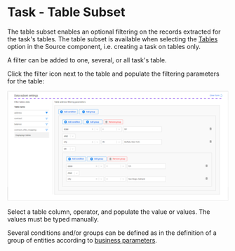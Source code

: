 # Task - Table Subset

The table subset enables an optional filtering on the records extracted for the task's tables. The table subset is available when selecting the [Tables](14c_task_source_component_tables.md#task---source-component---tables) option in the Source component, i.e. creating a task on tables only.

A filter can be added to one, several, or all task's table.

Click the filter icon next to the table and populate the filtering parameters for the table:



![table subset](images/task_subset_tables_example.png)



Select a table column, operator, and populate the value or values. The values must be typed manually.

Several conditions and/or groups can be defined as in the definition of a group of entities according to [business parameters](15a_entity_subset.md#business-parameters).

